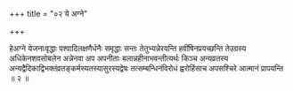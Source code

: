 +++
title = "०२ ये अग्ने"

+++

हेअग्ने येजनाःवृद्धाः पश्वादिलक्षणैर्धनैः समृद्धाः सन्तः तेतुभ्यन्नेरयन्ति हवींषिनप्रयच्छन्ति तेउग्रस्य अधिकेनशवसोबलेन अन्नेनवा अप अपनीताः बलान्नहीनाभवन्तीत्यर्थः किञ्च अन्यव्रतस्य अन्यद्वैदिकाद्विभक्तंव्रतङ्कर्मस्यतस्यासुरस्यद्वेषः तत्सम्बन्धिनंविरोधं ह्वरोहिंसाच अपसश्चिरे आत्मानं प्रापयन्ति ॥ २ ॥